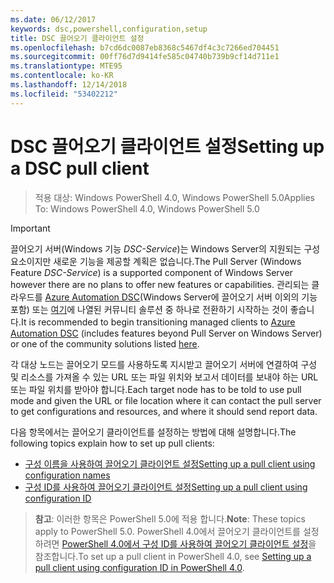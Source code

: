```yaml
---
ms.date: 06/12/2017
keywords: dsc,powershell,configuration,setup
title: DSC 끌어오기 클라이언트 설정
ms.openlocfilehash: b7cd6dc0087eb8368c5467df4c3c7266ed704451
ms.sourcegitcommit: 00ff76d7d9414fe585c04740b739b9cf14d711e1
ms.translationtype: MTE95
ms.contentlocale: ko-KR
ms.lasthandoff: 12/14/2018
ms.locfileid: "53402212"
---
```

# <a name="setting-up-a-dsc-pull-client"></a><span data-ttu-id="f5b6c-103">DSC 끌어오기 클라이언트 설정</span><span class="sxs-lookup"><span data-stu-id="f5b6c-103">Setting up a DSC pull client</span></span>

> <span data-ttu-id="f5b6c-104">적용 대상: Windows PowerShell 4.0, Windows PowerShell 5.0</span><span class="sxs-lookup"><span data-stu-id="f5b6c-104">Applies To: Windows PowerShell 4.0, Windows PowerShell 5.0</span></span>

> [!IMPORTANT]
> <span data-ttu-id="f5b6c-105">끌어오기 서버(Windows 기능 *DSC-Service*)는 Windows Server의 지원되는 구성 요소이지만 새로운 기능을 제공할 계획은 없습니다.</span><span class="sxs-lookup"><span data-stu-id="f5b6c-105">The Pull Server (Windows Feature *DSC-Service*) is a supported component of Windows Server however there are no plans to offer new features or capabilities.</span></span> <span data-ttu-id="f5b6c-106">관리되는 클라우드를 [Azure Automation DSC](/azure/automation/automation-dsc-getting-started)(Windows Server에 끌어오기 서버 이외의 기능 포함) 또는 [여기](pullserver.md#community-solutions-for-pull-service)에 나열된 커뮤니티 솔루션 중 하나로 전환하기 시작하는 것이 좋습니다.</span><span class="sxs-lookup"><span data-stu-id="f5b6c-106">It is recommended to begin transitioning managed clients to [Azure Automation DSC](/azure/automation/automation-dsc-getting-started) (includes features beyond Pull Server on Windows Server) or one of the community solutions listed [here](pullserver.md#community-solutions-for-pull-service).</span></span>

<span data-ttu-id="f5b6c-107">각 대상 노드는 끌어오기 모드를 사용하도록 지시받고 끌어오기 서버에 연결하여 구성 및 리소스를 가져올 수 있는 URL 또는 파일 위치와 보고서 데이터를 보내야 하는 URL 또는 파일 위치를 받아야 합니다.</span><span class="sxs-lookup"><span data-stu-id="f5b6c-107">Each target node has to be told to use pull mode and given the URL or file location where it can contact the pull server to get configurations and resources, and where it should send report data.</span></span>

<span data-ttu-id="f5b6c-108">다음 항목에서는 끌어오기 클라이언트를 설정하는 방법에 대해 설명합니다.</span><span class="sxs-lookup"><span data-stu-id="f5b6c-108">The following topics explain how to set up pull clients:</span></span>

* [<span data-ttu-id="f5b6c-109">구성 이름을 사용하여 끌어오기 클라이언트 설정</span><span class="sxs-lookup"><span data-stu-id="f5b6c-109">Setting up a pull client using configuration names</span></span>](pullClientConfigNames.md)
* [<span data-ttu-id="f5b6c-110">구성 ID를 사용하여 끌어오기 클라이언트 설정</span><span class="sxs-lookup"><span data-stu-id="f5b6c-110">Setting up a pull client using configuration ID</span></span>](pullClientConfigID.md)

> <span data-ttu-id="f5b6c-111">**참고**: 이러한 항목은 PowerShell 5.0에 적용 합니다.</span><span class="sxs-lookup"><span data-stu-id="f5b6c-111">**Note**: These topics apply to PowerShell 5.0.</span></span> <span data-ttu-id="f5b6c-112">PowerShell 4.0에서 끌어오기 클라이언트를 설정하려면 [PowerShell 4.0에서 구성 ID를 사용하여 끌어오기 클라이언트 설정](pullClientConfigID4.md)을 참조합니다.</span><span class="sxs-lookup"><span data-stu-id="f5b6c-112">To set up a pull client in PowerShell 4.0, see [Setting up a pull client using configuration ID in PowerShell 4.0](pullClientConfigID4.md).</span></span>